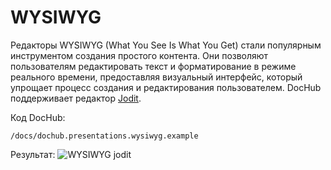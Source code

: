 # WYSIWYG

Редакторы WYSIWYG (What You See Is What You Get) стали популярным инструментом создания простого контента.
Они позволяют пользователям редактировать текст и форматирование в режиме реального времени, предоставляя визуальный интерфейс,
который упрощает процесс создания и редактирования пользователем. DocHub поддерживает редактор [Jodit](https://github.com/xdan/jodit).

Код DocHub:
```code-frame
/docs/dochub.presentations.wysiwyg.example
```

Результат:
![WYSIWYG jodit](@document/dochub.presentations.wysiwyg.example)
